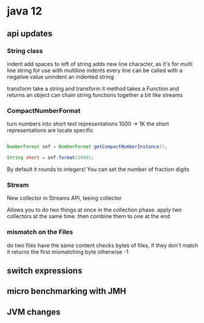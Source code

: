 # java 12

## api updates

### String class

indent
  add spaces to left of string
  adds new line character, as it's for multi line string
  for use with multiline
    indents every line
  can be called with a negative value
    unindent an indented string

transform
  take a string and transform it
  method takes a Function and returns an object
  can chain string functions together
  a bit like streams

### CompactNumberFormat

turn numbers into short text representations
1000 -> 1K
the short representations are locale specific

``` java

NumberFormat snf = NumberFormat.getCompactNumberInstance();

String short = snf.format(1000);

```
By default it rounds to integers! You can set the number of fraction digits

### Stream

New collector in Streams API, teeing collector

Allows you to do two things at once in the collection phase.
apply two collectors at the same time.
then combine them to one at the end

### mismatch on the Files

do two files have the same content
checks bytes of files, if they don't match it returns the first mismatching byte otherwise -1

## switch expressions

## micro benchmarking with JMH

## JVM changes
